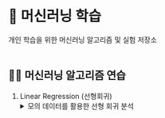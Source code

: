<h1>🤖 머신러닝 학습</h1>
개인 학습을 위한 머신러닝 알고리즘 및 실험 저장소<br/><br/>

<h2>👩‍💻 머신러닝 알고리즘 연습</h2>
<ol>
  <li>Linear Regression (선형회귀)</li>
  <details>
  <summary>모의 데이터를 활용한 선형 회귀 분석</summary>
    <p>
      캐시 크기 (Cache Size)와 히트 비율 (Hit Rate) 간의 관계를 탐색하기 위한 선형 회귀 분석을 수행합니다.
      분석 결과인 계수, 평균 제곱 오차 및 R-제곱 값들이 제시되었습니다. 
      또한 실제 데이터, 선형 회귀선, 잔차 및 예측 지점을 시각적으로 나타내기 위해 자세한 플롯이 작성되었습니다.
    </p>
  </details>
